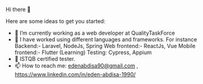 Hi there 👋


Here are some ideas to get you started:

- 🔭 I’m currently working as a web developer at QualityTaskForce
- 🐰 I have worked using different languages and frameworks. For instance 
      Backend:- Laravel, NodeJs, Spring 
      Web frontend:- ReactJs, Vue
      Mobile frontend:- Flutter (Learning)
      Testing: Cypress, Appium
- 🌱 ISTQB certified tester.  
- 📫 How to reach me: edenabdisa90@gmail.com , https://www.linkedin.com/in/eden-abdisa-1990/ 
